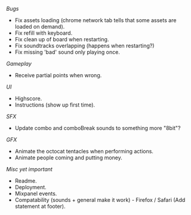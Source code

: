 *Bugs*
- Fix assets loading (chrome network tab tells that some assets are loaded on demand).
- Fix refill with keyboard.
- Fix clean up of board when restarting.
- Fix soundtracks overlapping (happens when restarting?)
- Fix missing 'bad' sound only playing once.

*Gameplay*
- Receive partial points when wrong.

*UI*
- Highscore.
- Instructions (show up first time).

*SFX*
- Update combo and comboBreak sounds to something more "8bit"?

*GFX*
- Animate the octocat tentacles when performing actions.
- Animate people coming and putting money.

*Misc yet important*
- Readme.
- Deployment.
- Mixpanel events.
- Compatability (sounds + general make it work) - Firefox / Safari (Add statement at footer).
